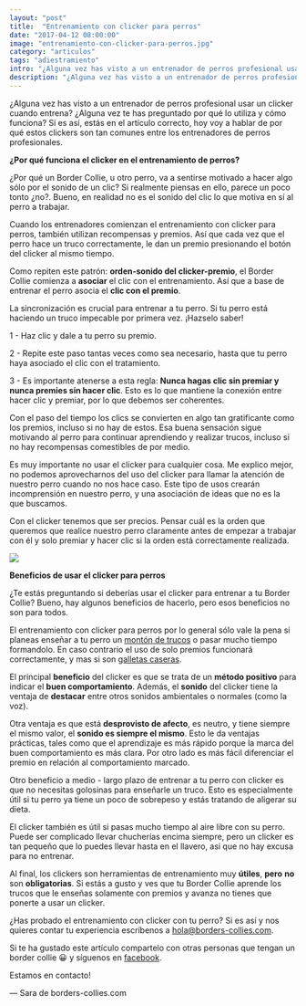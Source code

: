 ```yaml
---
layout: "post"
title:  "Entrenamiento con clicker para perros"
date: "2017-04-12 08:00:00"
image: "entrenamiento-con-clicker-para-perros.jpg"
category: "articulos"
tags: "adiestramiento"
intro: "¿Alguna vez has visto a un entrenador de perros profesional usar un clicker cuando entrena a perros? Alguna vez te has preguntado por qué lo utiliza y cómo funciona?..."
description: "¿Alguna vez has visto a un entrenador de perros profesional usar un clicker cuando entrena a perros? Alguna vez te has preguntado por qué lo utiliza y cómo funciona? Si es así, estás en el artículo correcto, hoy voy a hablar de por qué estos clickers son tan comunes entre los entrenadores de perros profesionales."
---
```


¿Alguna vez has visto a un entrenador de perros profesional usar un clicker cuando entrena? ¿Alguna vez te has preguntado por qué lo utiliza y cómo funciona? Si es así, estás en el artículo correcto, hoy voy a hablar de por qué estos clickers son tan comunes entre los entrenadores de perros profesionales.

 **¿Por qué funciona el clicker en el entrenamiento de perros?**

¿Por qué un Border Collie, u otro perro, va a sentirse motivado a hacer algo sólo por el sonido de un clic? Si realmente piensas en ello, parece un poco tonto ¿no?. Bueno, en realidad no es el sonido del clic lo que motiva en sí al perro a trabajar.

Cuando los entrenadores comienzan el entrenamiento con clicker para perros, también utilizan recompensas y premios. Así que cada vez que el perro hace un truco correctamente, le dan un premio presionando el botón del clicker al mismo tiempo.

Como repiten este patrón: **orden-sonido del clicker-premio**, el Border Collie comienza a **asociar** el clic con el entrenamiento. Así que a base de entrenar el perro asocia el **clic con el premio**.

La sincronización es crucial para entrenar a tu perro.
Si tu perro está haciendo un truco impecable por primera vez. ¡Hazselo saber!

1 - Haz clic y dale a tu perro su premio.

2 - Repite este paso tantas veces como sea necesario, hasta que tu perro haya asociado el clic con el tratamiento.

3 - Es importante atenerse a esta regla: **Nunca hagas clic sin premiar y nunca premies sin hacer clic**. Esto es lo que mantiene la conexión entre hacer clic y premiar, por lo que debemos ser coherentes.

Con el paso del tiempo los clics se convierten en algo tan gratificante como los premios, incluso si no hay de estos. Esa buena sensación sigue motivando al perro para continuar aprendiendo y realizar trucos, incluso si no hay recompensas comestibles de por medio.

Es muy importante no usar el clicker para cualquier cosa. Me explico mejor, no podemos aprovecharnos del uso del clicker para llamar la atención de nuestro perro cuando no nos hace caso. Este tipo de usos crearán incomprensión en nuestro perro, y una asociación de ideas que no es la que buscamos.

Con el clicker tenemos que ser precios. Pensar cuál es la orden que queremos que realice nuestro perro claramente antes de empezar a trabajar con él y solo premiar y hacer clic si la orden está correctamente realizada.

![](https://s3-us-west-2.amazonaws.com/notion-static/ce86872cb00f4bb8829dba79f0e5c8ae/4-juguetes-caseros-para-perros.jpg)

 **Beneficios de usar el clicker para perros**

¿Te estás preguntando si deberías usar el clicker para entrenar a tu Border Collie?
Bueno, hay algunos beneficios de hacerlo, pero esos beneficios no son para todos.

El entrenamiento con clicker para perros por lo general sólo vale la pena si planeas enseñar a tu perro un <a href="{{ site.url }}/border-collie-adiestramiento/">montón de trucos</a> o pasar mucho tiempo formandolo. En caso contrario el uso de solo premios funcionará correctamente, y mas si son <a href="{{ site.url }}/recetas-caseras-para-perros-galletas-de-manzana/">galletas caseras</a>.

El principal **beneficio** del clicker es que se trata de un **método positivo** para indicar el **buen comportamiento**. Además, el **sonido** del clicker tiene la ventaja de **destacar** entre otros sonidos ambientales o normales (como la voz).

Otra ventaja es que está **desprovisto de afecto**, es neutro, y tiene siempre el mismo valor, el **sonido es siempre el mismo**. Esto le da ventajas prácticas, tales como que el aprendizaje es más rápido porque la marca del buen comportamiento es más clara. Por otro lado es más fácil diferenciar el premio en relación al comportamiento marcado.

Otro beneficio a medio - largo plazo de entrenar a tu perro con clicker es que no necesitas golosinas para enseñarle un truco. Esto es especialmente útil si tu perro ya tiene un poco de sobrepeso y estás tratando de aligerar su dieta.

El clicker también es útil si pasas mucho tiempo al aire libre con su perro. Puede ser complicado llevar chucherías encima siempre, pero un clicker es tan pequeño que lo puedes llevar hasta en el llavero, asi que no hay excusa para no entrenar.

Al final, los clickers son herramientas de entrenamiento muy **útiles**, **pero** **no** son
**obligatorias**. Si estás a gusto y ves que tu Border Collie aprende los trucos que le enseñas solamente con premios y avanza no tienes que ponerte a usar un clicker.

¿Has probado el entrenamiento con clicker con tu perro? Si es así y nos quieres contar tu experiencia escríbenos a hola@borders-collies.com.

Si te ha gustado este artículo compartelo con otras personas que tengan un border collie 😀 y síguenos en <a href="https://www.facebook.com/borderscolliescom/">facebook</a>.

Estamos en contacto!

— Sara de borders-collies.com
